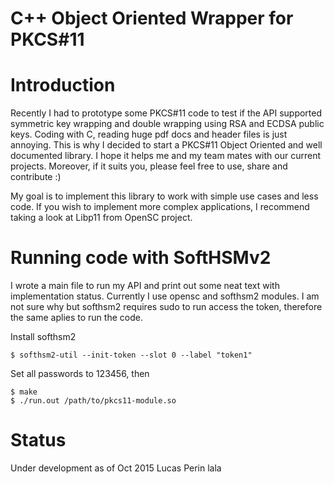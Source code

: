 C++ Object Oriented Wrapper for PKCS#11
=======

# Introduction

Recently I had to prototype some PKCS#11 code to test if the API supported
symmetric key wrapping and double wrapping using RSA and ECDSA public keys.
Coding with C, reading huge pdf docs and header files is just annoying. This
is why I decided to start a PKCS#11 Object Oriented and well documented library.
I hope it helps me and my team mates with our current projects. Moreover, if
it suits you, please feel free to use, share and contribute :)

My goal is to implement this library to work with simple use cases and less code.
If you wish to implement more complex applications, I recommend taking a look at
Libp11 from OpenSC project.

# Running code with SoftHSMv2

I wrote a main file to run my API and print out some neat text with implementation
status. Currently I use opensc and softhsm2 modules. I am not sure why but softhsm2
requires sudo to run access the token, therefore the same aplies to run the code.

Install softhsm2

	$ softhsm2-util --init-token --slot 0 --label "token1"

Set all passwords to 123456, then

	$ make
	$ ./run.out /path/to/pkcs11-module.so


# Status
Under development as of Oct 2015 
Lucas Perin lala
